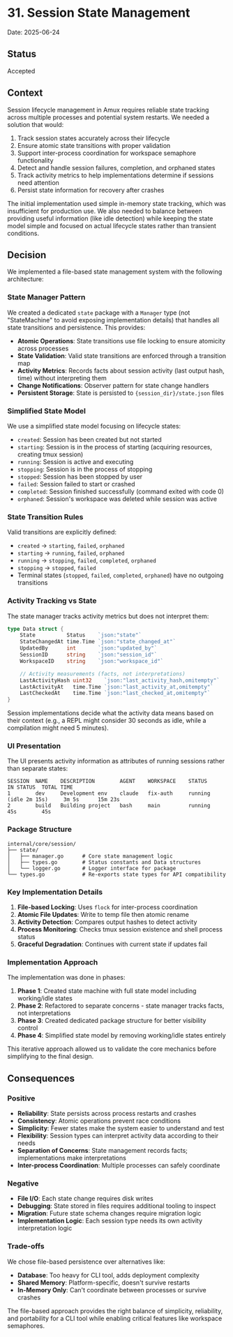 # 31. Session State Management

Date: 2025-06-24

## Status

Accepted

## Context

Session lifecycle management in Amux requires reliable state tracking across multiple processes and potential system restarts. We needed a solution that would:

1. Track session states accurately across their lifecycle
2. Ensure atomic state transitions with proper validation
3. Support inter-process coordination for workspace semaphore functionality
4. Detect and handle session failures, completion, and orphaned states
5. Track activity metrics to help implementations determine if sessions need attention
6. Persist state information for recovery after crashes

The initial implementation used simple in-memory state tracking, which was insufficient for production use. We also needed to balance between providing useful information (like idle detection) while keeping the state model simple and focused on actual lifecycle states rather than transient conditions.

## Decision

We implemented a file-based state management system with the following architecture:

### State Manager Pattern

We created a dedicated `state` package with a `Manager` type (not "StateMachine" to avoid exposing implementation details) that handles all state transitions and persistence. This provides:

- **Atomic Operations**: State transitions use file locking to ensure atomicity across processes
- **State Validation**: Valid state transitions are enforced through a transition map
- **Activity Metrics**: Records facts about session activity (last output hash, time) without interpreting them
- **Change Notifications**: Observer pattern for state change handlers
- **Persistent Storage**: State is persisted to `{session_dir}/state.json` files

### Simplified State Model

We use a simplified state model focusing on lifecycle states:

- `created`: Session has been created but not started
- `starting`: Session is in the process of starting (acquiring resources, creating tmux session)
- `running`: Session is active and executing
- `stopping`: Session is in the process of stopping
- `stopped`: Session has been stopped by user
- `failed`: Session failed to start or crashed
- `completed`: Session finished successfully (command exited with code 0)
- `orphaned`: Session's workspace was deleted while session was active

### State Transition Rules

Valid transitions are explicitly defined:

- `created` → `starting`, `failed`, `orphaned`
- `starting` → `running`, `failed`, `orphaned`
- `running` → `stopping`, `failed`, `completed`, `orphaned`
- `stopping` → `stopped`, `failed`
- Terminal states (`stopped`, `failed`, `completed`, `orphaned`) have no outgoing transitions

### Activity Tracking vs State

The state manager tracks activity metrics but does not interpret them:

```go
type Data struct {
    State          Status    `json:"state"`
    StateChangedAt time.Time `json:"state_changed_at"`
    UpdatedBy      int       `json:"updated_by"`
    SessionID      string    `json:"session_id"`
    WorkspaceID    string    `json:"workspace_id"`

    // Activity measurements (facts, not interpretations)
    LastActivityHash uint32    `json:"last_activity_hash,omitempty"`
    LastActivityAt   time.Time `json:"last_activity_at,omitempty"`
    LastCheckedAt    time.Time `json:"last_checked_at,omitempty"`
}
```

Session implementations decide what the activity data means based on their context (e.g., a REPL might consider 30 seconds as idle, while a compilation might need 5 minutes).

### UI Presentation

The UI presents activity information as attributes of running sessions rather than separate states:

```text
SESSION  NAME    DESCRIPTION        AGENT    WORKSPACE    STATUS                    IN STATUS  TOTAL TIME
1        dev     Development env    claude   fix-auth     running (idle 2m 15s)     3m 5s      15m 23s
2        build   Building project   bash     main         running                   45s        45s
```

### Package Structure

```text
internal/core/session/
├── state/
│   ├── manager.go      # Core state management logic
│   ├── types.go        # Status constants and Data structures
│   └── logger.go       # Logger interface for package
└── types.go            # Re-exports state types for API compatibility
```

### Key Implementation Details

1. **File-based Locking**: Uses `flock` for inter-process coordination
2. **Atomic File Updates**: Write to temp file then atomic rename
3. **Activity Detection**: Compares output hashes to detect activity
4. **Process Monitoring**: Checks tmux session existence and shell process status
5. **Graceful Degradation**: Continues with current state if updates fail

### Implementation Approach

The implementation was done in phases:

1. **Phase 1**: Created state machine with full state model including working/idle states
2. **Phase 2**: Refactored to separate concerns - state manager tracks facts, not interpretations
3. **Phase 3**: Created dedicated package structure for better visibility control
4. **Phase 4**: Simplified state model by removing working/idle states entirely

This iterative approach allowed us to validate the core mechanics before simplifying to the final design.

## Consequences

### Positive

- **Reliability**: State persists across process restarts and crashes
- **Consistency**: Atomic operations prevent race conditions
- **Simplicity**: Fewer states make the system easier to understand and test
- **Flexibility**: Session types can interpret activity data according to their needs
- **Separation of Concerns**: State management records facts; implementations make interpretations
- **Inter-process Coordination**: Multiple processes can safely coordinate

### Negative

- **File I/O**: Each state change requires disk writes
- **Debugging**: State stored in files requires additional tooling to inspect
- **Migration**: Future state schema changes require migration logic
- **Implementation Logic**: Each session type needs its own activity interpretation logic

### Trade-offs

We chose file-based persistence over alternatives like:

- **Database**: Too heavy for CLI tool, adds deployment complexity
- **Shared Memory**: Platform-specific, doesn't survive restarts
- **In-Memory Only**: Can't coordinate between processes or survive crashes

The file-based approach provides the right balance of simplicity, reliability, and portability for a CLI tool while enabling critical features like workspace semaphores.
